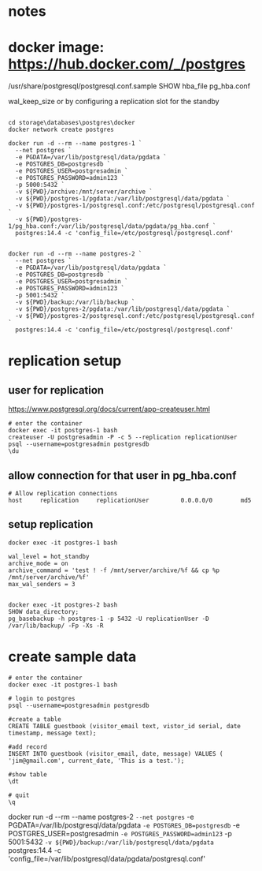 
# notes
# docker image: https://hub.docker.com/_/postgres

/usr/share/postgresql/postgresql.conf.sample
SHOW hba_file
pg_hba.conf

wal_keep_size    or by configuring a replication slot for the standby

```

cd storage\databases\postgres\docker
docker network create postgres

docker run -d --rm --name postgres-1 `
  --net postgres `
  -e PGDATA=/var/lib/postgresql/data/pgdata `
  -e POSTGRES_DB=postgresdb `
  -e POSTGRES_USER=postgresadmin `
  -e POSTGRES_PASSWORD=admin123 `
  -p 5000:5432 `
  -v ${PWD}/archive:/mnt/server/archive `
  -v ${PWD}/postgres-1/pgdata:/var/lib/postgresql/data/pgdata `
  -v ${PWD}/postgres-1/postgresql.conf:/etc/postgresql/postgresql.conf `
  -v ${PWD}/postgres-1/pg_hba.conf:/var/lib/postgresql/data/pgdata/pg_hba.conf `
  postgres:14.4 -c 'config_file=/etc/postgresql/postgresql.conf'


docker run -d --rm --name postgres-2 `
  --net postgres `
  -e PGDATA=/var/lib/postgresql/data/pgdata `
  -e POSTGRES_DB=postgresdb `
  -e POSTGRES_USER=postgresadmin `
  -e POSTGRES_PASSWORD=admin123 `
  -p 5001:5432 `
  -v ${PWD}/backup:/var/lib/backup `
  -v ${PWD}/postgres-2/pgdata:/var/lib/postgresql/data/pgdata `
  -v ${PWD}/postgres-2/postgresql.conf:/etc/postgresql/postgresql.conf `
  postgres:14.4 -c 'config_file=/etc/postgresql/postgresql.conf'
```  


# replication setup 

## user for replication
https://www.postgresql.org/docs/current/app-createuser.html

```
# enter the container 
docker exec -it postgres-1 bash
createuser -U postgresadmin -P -c 5 --replication replicationUser
psql --username=postgresadmin postgresdb
\du
```

## allow connection for that user in pg_hba.conf

```
# Allow replication connections
host     replication     replicationUser         0.0.0.0/0        md5
```

## setup replication

```
docker exec -it postgres-1 bash

wal_level = hot_standby
archive_mode = on
archive_command = 'test ! -f /mnt/server/archive/%f && cp %p /mnt/server/archive/%f'
max_wal_senders = 3
```
```

docker exec -it postgres-2 bash
SHOW data_directory;
pg_basebackup -h postgres-1 -p 5432 -U replicationUser -D /var/lib/backup/ -Fp -Xs -R
```

# create sample data
```
# enter the container 
docker exec -it postgres-1 bash

# login to postgres
psql --username=postgresadmin postgresdb

#create a table
CREATE TABLE guestbook (visitor_email text, vistor_id serial, date timestamp, message text);

#add record
INSERT INTO guestbook (visitor_email, date, message) VALUES ( 'jim@gmail.com', current_date, 'This is a test.');

#show table
\dt

# quit 
\q
```



docker run -d --rm --name postgres-2 `
  --net postgres `
  -e PGDATA=/var/lib/postgresql/data/pgdata `
  -e POSTGRES_DB=postgresdb `
  -e POSTGRES_USER=postgresadmin `
  -e POSTGRES_PASSWORD=admin123 `
  -p 5001:5432 `
  -v ${PWD}/backup:/var/lib/postgresql/data/pgdata `
  postgres:14.4 -c 'config_file=/var/lib/postgresql/data/pgdata/postgresql.conf'
